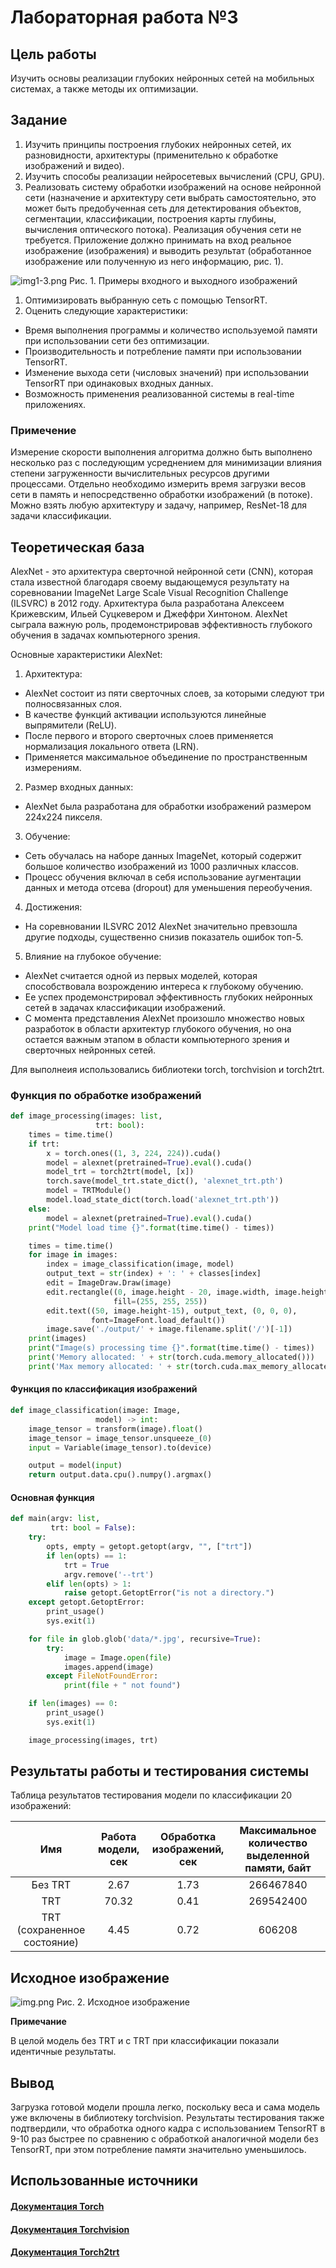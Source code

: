 # Лабораторная работа №3

## Цель работы

Изучить основы реализации глубоких нейронных сетей на мобильных
системах, а также методы их оптимизации.

## Задание

1. Изучить принципы построения глубоких нейронных сетей, их разновидности, архитектуры (применительно к обработке
   изображений и видео).
2. Изучить способы реализации нейросетевых вычислений (CPU, GPU).
3. Реализовать систему обработки изображений на основе нейронной
сети (назначение и архитектуру сети выбрать самостоятельно, это
может быть предобученная сеть для детектирования объектов,
сегментации, классификации, построения карты глубины, вычисления
оптического потока). Реализация обучения сети не требуется.
Приложение должно принимать на вход реальное изображение
(изображения) и выводить результат (обработанное изображение или
полученную из него информацию, рис. 1).

![img1-3.png](./img1-3.png)
Рис. 1. Примеры входного и выходного изображений

1. Оптимизировать выбранную сеть с помощью TensorRT.
2. Оценить следующие характеристики:

- Время выполнения программы и количество используемой памяти
при использовании сети без оптимизации.
- Производительность и потребление памяти при использовании
TensorRT.
- Изменение выхода сети (числовых значений) при использовании
TensorRT при одинаковых входных данных.
- Возможность применения реализованной системы в real-time
приложениях.

### Примечение

Измерение скорости выполнения алгоритма должно быть выполнено несколько раз с последующим усреднением для минимизации влияния
степени загруженности вычислительных ресурсов другими процессами.
Отдельно необходимо измерить время загрузки весов сети в память и непосредственно обработки изображений (в потоке).
Можно взять любую архитектуру и задачу, например, ResNet-18 для задачи классификации.

## Теоретическая база

AlexNet - это архитектура сверточной нейронной сети (CNN), которая стала известной благодаря своему выдающемуся результату на соревновании ImageNet Large Scale Visual Recognition Challenge (ILSVRC) в 2012 году. Архитектура была разработана Алексеем Крижевским, Ильей Суцкевером и Джеффри Хинтоном. AlexNet сыграла важную роль, продемонстрировав эффективность глубокого обучения в задачах компьютерного зрения.

Основные характеристики AlexNet:

1. Архитектура:
- AlexNet состоит из пяти сверточных слоев, за которыми следуют три полносвязанных слоя.
- В качестве функций активации используются линейные выпрямители (ReLU).
- После первого и второго сверточных слоев применяется нормализация локального ответа (LRN).
- Применяется максимальное объединение по пространственным измерениям.

2. Размер входных данных:
- AlexNet была разработана для обработки изображений размером 224x224 пикселя.

3. Обучение:
- Сеть обучалась на наборе данных ImageNet, который содержит большое количество изображений из 1000 различных классов.
- Процесс обучения включал в себя использование аугментации данных и метода отсева (dropout) для уменьшения переобучения.

4. Достижения:
- На соревновании ILSVRC 2012 AlexNet значительно превзошла другие подходы, существенно снизив показатель ошибок топ-5.

5. Влияние на глубокое обучение:
- AlexNet считается одной из первых моделей, которая способствовала возрождению интереса к глубокому обучению.
- Ее успех продемонстрировал эффективность глубоких нейронных сетей в задачах классификации изображений.
- С момента представления AlexNet произошло множество новых разработок в области архитектур глубокого обучения, но она остается важным этапом в области компьютерного зрения и сверточных нейронных сетей.

Для выполнеия использовались библиотеки torch, torchvision и torch2trt.

### Функция по обработке изображений

```python
def image_processing(images: list,
                   trt: bool):
    times = time.time()
    if trt:
        x = torch.ones((1, 3, 224, 224)).cuda()
        model = alexnet(pretrained=True).eval().cuda()
        model_trt = torch2trt(model, [x])
        torch.save(model_trt.state_dict(), 'alexnet_trt.pth')
        model = TRTModule()
        model.load_state_dict(torch.load('alexnet_trt.pth'))
    else:
        model = alexnet(pretrained=True).eval().cuda()
    print("Model load time {}".format(time.time() - times))

    times = time.time()
    for image in images:
        index = image_classification(image, model)
        output_text = str(index) + ': ' + classes[index]
        edit = ImageDraw.Draw(image)
        edit.rectangle((0, image.height - 20, image.width, image.height),
                       fill=(255, 255, 255))
        edit.text((50, image.height-15), output_text, (0, 0, 0),
                  font=ImageFont.load_default())
        image.save('./output/' + image.filename.split('/')[-1])
    print(images)
    print("Image(s) processing time {}".format(time.time() - times))
    print('Memory allocated: ' + str(torch.cuda.memory_allocated()))
    print('Max memory allocated: ' + str(torch.cuda.max_memory_allocated()))
```

#### Функция по классификация изображений

```python
def image_classification(image: Image,
                   model) -> int:
    image_tensor = transform(image).float()
    image_tensor = image_tensor.unsqueeze_(0)
    input = Variable(image_tensor).to(device)

    output = model(input)
    return output.data.cpu().numpy().argmax()
```

#### Основная функция

```python
def main(argv: list,
         trt: bool = False):
    try:
        opts, empty = getopt.getopt(argv, "", ["trt"])
        if len(opts) == 1:
            trt = True
            argv.remove('--trt')
        elif len(opts) > 1:
            raise getopt.GetoptError("is not a directory.")
    except getopt.GetoptError:
        print_usage()
        sys.exit(1)

    for file in glob.glob('data/*.jpg', recursive=True):
        try:
            image = Image.open(file)
            images.append(image)
        except FileNotFoundError:
            print(file + " not found")

    if len(images) == 0:
        print_usage()
        sys.exit(1)

    image_processing(images, trt)
```

## Результаты работы и тестирования системы

Таблица результатов тестирования модели по классификации 20 изображений:

|        Имя        | Работа модели, сек |  Обработка изображений, сек  | Максимальное количество выделенной памяти, байт |
|:-----------------:|:------------------:|:----------------------------:|:-----------------------------------------------:|
|      Без TRT      |        2.67        |             1.73             |                    266467840                    |
|        TRT        |        70.32       |             0.41             |                    269542400                    |
| TRT (сохраненное состояние) |      4.45         |             0.72             |                      606208                     |


## Исходное изображение 
![img.png](./img.png)
Рис. 2. Исходное изображение

**Примечание**

   В целой модель без TRT и с TRT при классификации показали идентичные результаты.

## Вывод

Загрузка готовой модели прошла легко, поскольку веса и сама модель уже включены в библиотеку torchvision. Результаты тестирования также подтвердили, что обработка одного кадра с использованием TensorRT в 9-10 раз быстрее по сравнению с обработкой аналогичной модели без TensorRT, при этом потребление памяти значительно уменьшилось.

## Использованные источники

#### [Документация Torch](https://pytorch.org/docs/stable/index.html)

#### [Документация Torchvision](https://pytorch.org/vision/stable/index.html)

#### [Документация Torch2trt](https://github.com/NVIDIA-AI-IOT/torch2trt)
